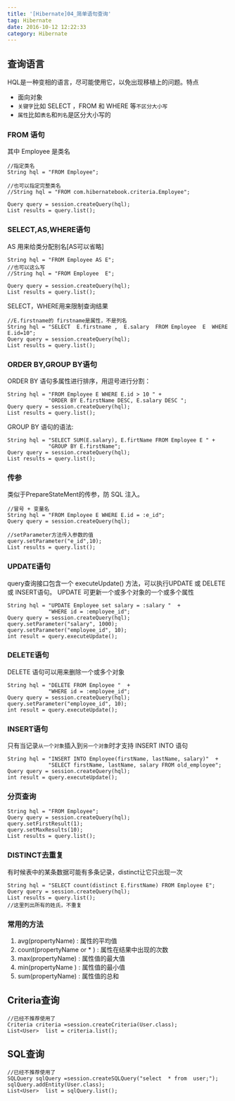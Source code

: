 ```yaml
---
title: '[Hibernate]04_简单语句查询'
tag: Hibernate
date: 2016-10-12 12:22:33
category: Hibernate
---
```


## 查询语言

HQL是一种变相的语言，尽可能使用它，以免出现移植上的问题。特点

- 面向对象
- `关键字`比如 SELECT ，FROM 和 WHERE 等`不区分大小写`
- `属性`比如`表名`和`列名`是区分大小写的

### FROM 语句

其中 Employee 是类名
```
//指定类名
String hql = "FROM Employee";

//也可以指定完整类名
//String hql = "FROM com.hibernatebook.criteria.Employee";

Query query = session.createQuery(hql);
List results = query.list();
```

### SELECT,AS,WHERE语句

AS 用来给类分配别名[AS可以省略]
```
String hql = "FROM Employee AS E";
//也可以这么写
//String hql = "FROM Employee  E";

Query query = session.createQuery(hql);
List results = query.list();
```

SELECT，WHERE用来限制查询结果

```
//E.firstname的 firstname是属性，不是列名
String hql = "SELECT  E.firstname ,  E.salary  FROM Employee  E  WHERE  E.id=10";
Query query = session.createQuery(hql);
List results = query.list();
```

### ORDER BY,GROUP BY语句

ORDER BY 语句多属性进行排序，用逗号进行分割：
```
String hql = "FROM Employee E WHERE E.id > 10 " +
             "ORDER BY E.firstName DESC, E.salary DESC ";
Query query = session.createQuery(hql);
List results = query.list();
```

GROUP BY 语句的语法:
```
String hql = "SELECT SUM(E.salary), E.firtName FROM Employee E " +
             "GROUP BY E.firstName";
Query query = session.createQuery(hql);
List results = query.list();
```

### 传参

类似于PrepareStateMent的传参，防 SQL 注入。
```
//冒号 + 变量名
String hql = "FROM Employee E WHERE E.id = :e_id";
Query query = session.createQuery(hql);

//setParameter方法传入参数的值
query.setParameter("e_id",10);
List results = query.list();
```


### UPDATE语句

query查询接口包含一个 executeUpdate() 方法，可以执行UPDATE 或 DELETE 或 INSERT语句。
UPDATE 可更新一个或多个对象的一个或多个属性

```
String hql = "UPDATE Employee set salary = :salary "  + 
             "WHERE id = :employee_id";
Query query = session.createQuery(hql);
query.setParameter("salary", 1000);
query.setParameter("employee_id", 10);
int result = query.executeUpdate();
```


### DELETE语句

DELETE 语句可以用来删除一个或多个对象

```
String hql = "DELETE FROM Employee "  + 
             "WHERE id = :employee_id";
Query query = session.createQuery(hql);
query.setParameter("employee_id", 10);
int result = query.executeUpdate();
```


### INSERT语句

只有当记录`从一个对象`插入到`另一个对象`时才支持 INSERT INTO 语句

```
String hql = "INSERT INTO Employee(firstName, lastName, salary)"  + 
             "SELECT firstName, lastName, salary FROM old_employee";
Query query = session.createQuery(hql);
int result = query.executeUpdate();
```

### 分页查询

```
String hql = "FROM Employee";
Query query = session.createQuery(hql);
query.setFirstResult(1);
query.setMaxResults(10);
List results = query.list();
```

### DISTINCT去重复

有时候表中的某条数据可能有多条记录，distinct让它只出现一次
```
String hql = "SELECT count(distinct E.firstName) FROM Employee E";
Query query = session.createQuery(hql);
List results = query.list();
//这里列出所有的姓氏，不重复
```

### 常用的方法

1. avg(propertyName) : 属性的平均值
2. count(propertyName or * )	: 属性在结果中出现的次数
3. max(propertyName)	: 属性值的最大值
4. min(propertyName )	: 属性值的最小值
5. sum(propertyName)	: 属性值的总和


## Criteria查询

```
//已经不推荐使用了
Criteria criteria =session.createCriteria(User.class);
List<User>  list = criteria.list();
```

## SQL查询

```
//已经不推荐使用了
SQLQuery sqlQuery =session.createSQLQuery("select  * from  user;");
sqlQuery.addEntity(User.class);
List<User>  list = sqlQuery.list();
```
